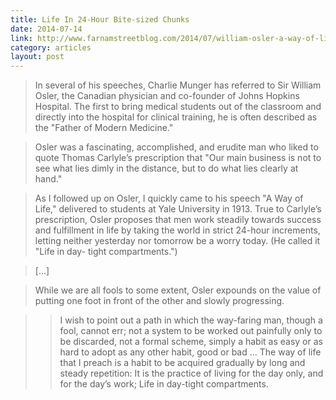 ```yaml
---
title: Life In 24-Hour Bite-sized Chunks
date: 2014-07-14
link: http://www.farnamstreetblog.com/2014/07/william-osler-a-way-of-life/
category: articles
layout: post
---
```


> In several of his speeches, Charlie Munger has referred to Sir William Osler,
> the Canadian physician and co-founder of Johns Hopkins Hospital. The first to
> bring medical students out of the classroom and directly into the hospital for
> clinical training, he is often described as the "Father of Modern Medicine."

> Osler was a fascinating, accomplished, and erudite man who liked to quote
> Thomas Carlyle’s prescription that "Our main business is not to see what lies
> dimly in the distance, but to do what lies clearly at hand."

> As I followed up on Osler, I quickly came to his speech "A Way of Life,"
> delivered to students at Yale University in 1913. True to Carlyle’s
> prescription, Osler proposes that men work steadily towards success and
> fulfillment in life by taking the world in strict 24-hour increments, letting
> neither yesterday nor tomorrow be a worry today. (He called it "Life in day-
> tight compartments.")

> [...]

> While we are all fools to some extent, Osler expounds on the value of putting
> one foot in front of the other and slowly progressing.

> > I wish to point out a path in which the way-faring man, though a fool,
> > cannot err; not a system to be worked out painfully only to be discarded,
> > not a formal scheme, simply a habit as easy or as hard to adopt as any other
> > habit, good or bad ... The way of life that I preach is a habit to be
> > acquired gradually by long and steady repetition: It is the practice of
> > living for the day only, and for the day’s work; Life in day-tight
> > compartments.
